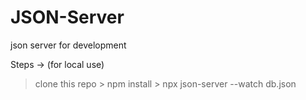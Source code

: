 # JSON-Server
json server for development

Steps ->  (for local use)

> clone this repo > npm install > npx json-server --watch db.json 
